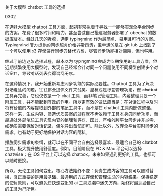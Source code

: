 关于大模型 chatbot 工具的选择

0302

在选择大模型 chatbot 工具方面，起初非常执着于寻找一个能够实现全平台同步的方案，花费了很多时间和精力，甚至尝试自己搭建服务器部署了 lobechat 的数据库版本。经过几天的折腾，选定 typingmind 作为最简单、易用且可行的方案。Typingmind 官方提供的同步服务价格非常昂贵，但幸运的是在 gitHub 上找到了一个可以使用 s3 存储进行同步的替代方案，尽管同步功能相对简陋，但也够用。

经过了前边这波选择过程，原本以为 typingmind 会成为长期使用的工具方案，但近期频繁使用大模型时，发现自己经常会针对同一个问题使用不同模型创建多个对话窗口，导致对话列表变得混乱无序。

在这种情况下，我开始重新考虑同步功能的实际必要性。Chatbot 工具为了解决对话混乱的问题，往往都会提供文件夹分类、星标或是标签管理功能，但 chatbot 工具再完善，它也仅仅是一个 chat 工具，而非笔记管理工具，内容整理只是一个附属工具，并不能起到有效的作用。所以更有效的做法应当是：在对话过程中及时将有价值的内容提取到外部的笔记工具中，而不是在 chatbot 工具内部做整理。这样一来，生成内容、筛选优质答案的过程就不再依赖于工具本身的同步功能，而是通过外部笔记工具实现内容的整理和保存。因此，严格的跨平台同步并非必需，如确实需要保留对话记录，偶尔导出备份即可。除此以外，放弃全平台实时同步的需求，也有助于更好地保护对话内容的隐私。

摆脱同步需求的束缚，就可以在不同平台自由选择最喜欢、最适合自己的 chatbot 工具，极大提升使用舒适度。例如，目前阶段在 PC & Mac 平台可以选择 chatwise；在 iOS 平台上可以选择 chatbox。未来如果遇到更好的工具，也都可以随时更换。

所以，无论工具如何变化，核心方法始终不变：负责生成内容的工具可以随时替换，真正重要的是用最基础、最通用的方式存储和管理生成的内容结果。保持稳定的使用原则，可以避免在快速变化的 ai 工具浪潮中迷失方向，始终将最适合自己的工具为己所用。